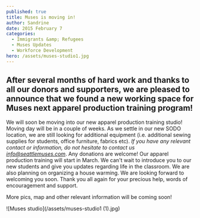 ```yaml
---
published: true
title: Muses is moving in!
author: Sandrine
date: 2015 February 7
categories:
  - Immigrants &amp; Refugees
  - Muses Updates
  - Workforce Development
hero: /assets/muses-studio1.jpg
---
```

## After several months of hard work and thanks to all our donors and supporters, we are pleased to announce that we found a new working space for Muses next apparel production training program!

We will soon be moving into our new apparel production training studio! Moving day will be in a couple of weeks. As we settle in our new SODO location, we are still looking for additional equipment (i.e. additional sewing supplies for students, office furniture, fabrics etc). *If you have any relevant contact or information, do not hesitate to contact us info@seattlemuses.com*. Any donations are welcome! Our apparel production training will start in March. We can't wait to introduce you to our new students and give you updates regarding life in the classroom. We are also planning on organizing a house warming. We are looking forward to welcoming you soon. Thank you all again for your precious help, words of encouragement and support.

More pics, map and other relevant information will be coming soon!

![Muses studio](/assets/muses-studio1 (1).jpg)